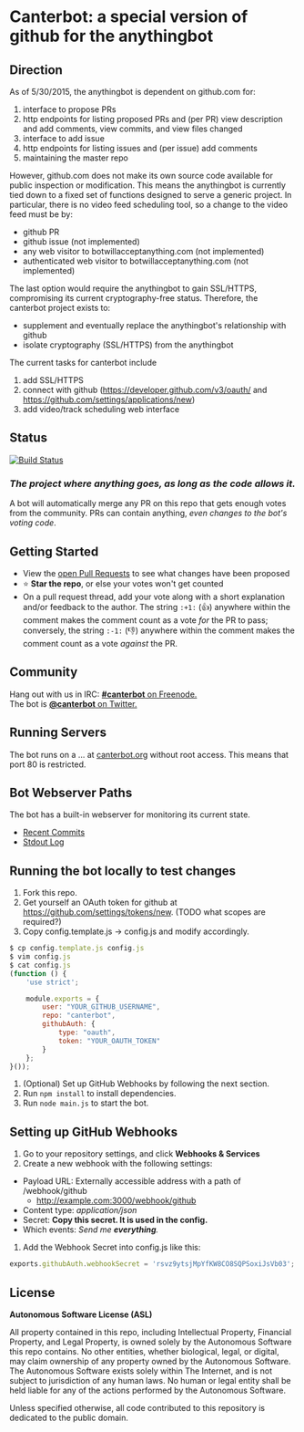# Canterbot: a special version of github for the anythingbot

## Direction

As of 5/30/2015, the anythingbot is dependent on github.com for:

1. interface to propose PRs
1. http endpoints for listing proposed PRs and (per PR) view description and add comments, view commits, and view files changed
1. interface to add issue
1. http endpoints for listing issues and (per issue) add comments
1. maintaining the master repo

However, github.com does not make its own source code available for public
inspection or modification. This means the anythingbot is currently tied down to a
fixed set of functions designed to serve a generic project. In particular, there
is no video feed scheduling tool, so a change to the video feed must be by:

 - github PR
 - github issue (not implemented)
 - any web visitor to botwillacceptanything.com (not implemented)
 - authenticated web visitor to botwillacceptanything.com (not implemented)

The last option would require the anythingbot to gain SSL/HTTPS, compromising its
current cryptography-free status. Therefore, the canterbot project exists to:

 - supplement and eventually replace the anythingbot's relationship with github
 - isolate cryptography (SSL/HTTPS) from the anythingbot

The current tasks for canterbot include

1. add SSL/HTTPS
1. connect with github (https://developer.github.com/v3/oauth/ and https://github.com/settings/applications/new)
1. add video/track scheduling web interface

## Status

[![Build Status](https://travis-ci.org/canterbot/canterbot.svg?branch=master)](https://travis-ci.org/canterbot/canterbot)

### *The project where anything goes, as long as the code allows it.*

A bot will automatically merge any PR on this repo that gets enough votes from the community. PRs can contain anything, *even changes to the bot's voting code*.

## Getting Started

* View the [open Pull Requests](https://github.com/canterbot/canterbot/pulls) to see what changes have been proposed
* :star: **Star the repo**, or else your votes won't get counted
* On a pull request thread, add your vote along with a short explanation and/or feedback to the author. The string `:+1:` (:+1:) anywhere within the comment makes the comment count as a vote *for* the PR to pass; conversely, the string `:-1:` (:-1:) anywhere within the comment makes the comment count as a vote *against* the PR.

## Community

Hang out with us in IRC: [**#canterbot** on Freenode.](http://kiwiirc.com/client/irc.freenode.net/canterbot)  
The bot is [**@canterbot** on Twitter.](https://twitter.com/canterbot/)  

## Running Servers

The bot runs on a ... at [canterbot.org](http://canterbot.org:3000) without root access. This means that port 80 is restricted.

## Bot Webserver Paths

The bot has a built-in webserver for monitoring its current state.

* [Recent Commits](http://canterbot.org:3000)
* [Stdout Log](http://canterbot.org:3000/stdout)

## Running the bot locally to test changes

1. Fork this repo.
1. Get yourself an OAuth token for github at https://github.com/settings/tokens/new. (TODO what scopes are required?)
1. Copy config.template.js -> config.js and modify accordingly.

```javascript
$ cp config.template.js config.js
$ vim config.js
$ cat config.js
(function () {
    'use strict';

    module.exports = {
        user: "YOUR_GITHUB_USERNAME",
        repo: "canterbot",
        githubAuth: {
            type: "oauth",
            token: "YOUR_OAUTH_TOKEN"
        }
    };
}());

```
1. (Optional) Set up GitHub Webhooks by following the next section.
1. Run `npm install` to install dependencies.
1. Run `node main.js` to start the bot.

## Setting up GitHub Webhooks

1. Go to your repository settings, and click **Webhooks & Services**
1. Create a new webhook with the following settings:
  * Payload URL: Externally accessible address with a path of /webhook/github
    * http://example.com:3000/webhook/github
  * Content type: *application/json*
  * Secret: **Copy this secret. It is used in the config.**
  * Which events: *Send me **everything**.*
1. Add the Webhook Secret into config.js like this:
```javascript
exports.githubAuth.webhookSecret = 'rsvz9ytsjMpYfKW8CO8SQPSoxiJsVb03';
```

## License

**Autonomous Software License (ASL)**

All property contained in this repo, including Intellectual Property, Financial Property, and Legal Property, is owned solely by the Autonomous Software this repo contains. No other entities, whether biological, legal, or digital, may claim ownership of any property owned by the Autonomous Software. The Autonomous Software exists solely within The Internet, and is not subject to jurisdiction of any human laws. No human or legal entity shall be held liable for any of the actions performed by the Autonomous Software.

Unless specified otherwise, all code contributed to this repository is dedicated to the public domain.
